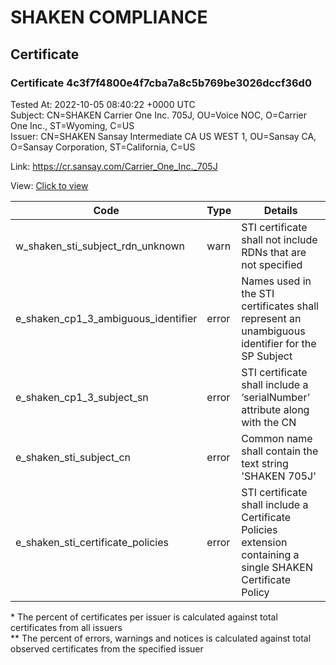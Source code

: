 # SHAKEN COMPLIANCE
## Certificate

### Certificate 4c3f7f4800e4f7cba7a8c5b769be3026dccf36d0
Tested At: 2022-10-05 08:40:22 +0000 UTC\
Subject: CN=SHAKEN Carrier One Inc. 705J, OU=Voice NOC, O=Carrier One Inc., ST=Wyoming, C=US\
Issuer: CN=SHAKEN Sansay Intermediate CA US WEST 1, OU=Sansay CA, O=Sansay Corporation, ST=California, C=US

Link: https://cr.sansay.com/Carrier_One_Inc._705J

View: [Click to view](https://understandingwebpki.com/?cert=MIIDiDCCAy2gAwIBAgIUQpx8cHEeOCDwuOHerm%2FzJiJkOGQwCgYIKoZIzj0EAwIwgYUxCzAJBgNVBAYTAlVTMRMwEQYDVQQIDApDYWxpZm9ybmlhMRswGQYDVQQKDBJTYW5zYXkgQ29ycG9yYXRpb24xEjAQBgNVBAsMCVNhbnNheSBDQTEwMC4GA1UEAwwnU0hBS0VOIFNhbnNheSBJbnRlcm1lZGlhdGUgQ0EgVVMgV0VTVCAxMB4XDTIyMDUyNjIyMzMxMVoXDTIyMTAxMTIyMzMxMVowdTELMAkGA1UEBhMCVVMxEDAOBgNVBAgMB1d5b21pbmcxGTAXBgNVBAoMEENhcnJpZXIgT25lIEluYy4xEjAQBgNVBAsMCVZvaWNlIE5PQzElMCMGA1UEAwwcU0hBS0VOIENhcnJpZXIgT25lIEluYy4gNzA1SjBZMBMGByqGSM49AgEGCCqGSM49AwEHA0IABB424KM1Fpxx%2FW8QXNzarsuHIfoz1dq4yQZYg2%2FVKqjOnjgP8Ki2ySz0EnsRrod4mu82CD4vsUjdyvxwpjRzFN6jggGIMIIBhDAWBggrBgEFBQcBGgQKMAigBhYENzA1SjAXBgNVHSAEEDAOMAwGCmCGSAGG%2FwkBAQEwHQYDVR0OBBYEFH6eW3DcQiBGPpZUenPGyDP4EYEiMIHKBgNVHSMEgcIwgb%2BAFKzTk%2FVDQ8wKvkVYFxN9knzcwwFGoYGQpIGNMIGKMQswCQYDVQQGEwJVUzETMBEGA1UECAwKQ2FsaWZvcm5pYTESMBAGA1UEBwwJU2FuIERpZWdvMRswGQYDVQQKDBJTYW5zYXkgQ29ycG9yYXRpb24xEjAQBgNVBAsMCVNhbnNheSBDQTEhMB8GA1UEAwwYU0hBS0VOIFNhbnNheSBSb290IENBIFVTghQUtV84BfXwexO1%2BLDe7SDyUXA%2BmjBHBgNVHR8EQDA%2BMDygOqA4hjZodHRwczovL2F1dGhlbnRpY2F0ZS1hcGkuaWNvbmVjdGl2LmNvbS9kb3dubG9hZC92MS9jcmwwDAYDVR0TAQH%2FBAIwADAOBgNVHQ8BAf8EBAMCB4AwCgYIKoZIzj0EAwIDSQAwRgIhAPsSMfZbnv4wMmYe3YgqnOJf%2FEnY49eL0mNBx85zYK9SAiEA7%2FNoNv3D9eRXXMyItFFB%2BUPMUgIWCA8gpfbnjn0TFvI%3D)


| Code | Type | Details |
|------|------|---------|
| w_shaken_sti_subject_rdn_unknown | warn | STI certificate shall not include RDNs that are not specified |
| e_shaken_cp1_3_ambiguous_identifier | error | Names used in the STI certificates shall represent an unambiguous identifier for the SP Subject |
| e_shaken_cp1_3_subject_sn | error | STI certificate shall include a ‘serialNumber’ attribute along with the CN |
| e_shaken_sti_subject_cn | error | Common name shall contain the text string 'SHAKEN 705J' |
| e_shaken_sti_certificate_policies | error | STI certificate shall include a Certificate Policies extension containing a single SHAKEN Certificate Policy |

\* The percent of certificates per issuer is calculated against total certificates from all issuers\
\*\* The percent of errors, warnings and notices is calculated against total observed certificates from the specified issuer
